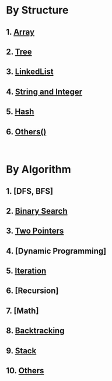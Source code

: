 # By Structure

## 1. [Array](https://github.com/yuxuanm/Leetcode-Java/tree/master/Leetcode/src/array)
## 2. [Tree](https://github.com/yuxuanm/Leetcode-Java/tree/master/Leetcode/src/tree)
## 3. [LinkedList](https://github.com/yuxuanm/Leetcode-Java/tree/master/Leetcode/src/linkedlist)
## 4. [String and Integer](https://github.com/yuxuanm/Leetcode-Java/tree/master/Leetcode/src/stringandinteger)
## 5. [Hash]()
## 6. [Others()]()

&emsp;
&emsp;
# By Algorithm
## 1. [DFS, BFS]
## 2. [Binary Search](https://github.com/yuxuanm/Leetcode-Java/tree/master/Algorithms/binary%20search)
## 3. [Two Pointers](https://github.com/yuxuanm/Leetcode-Java/blob/master/Algorithms/two%20pointers/README.md)
## 4. [Dynamic Programming]
## 5. [Iteration](https://github.com/yuxuanm/Leetcode-Java/tree/master/Algorithms/recursion%20%26%20iteration)
## 6. [Recursion]
## 7. [Math]
## 8. [Backtracking](https://github.com/yuxuanm/Leetcode-Java/tree/master/Algorithms/backtracking)
## 9. [Stack](https://github.com/yuxuanm/Leetcode-Java/tree/master/Algorithms/stack)
## 10. [Others](https://github.com/yuxuanm/Leetcode-Java/tree/master/Algorithms/others)
